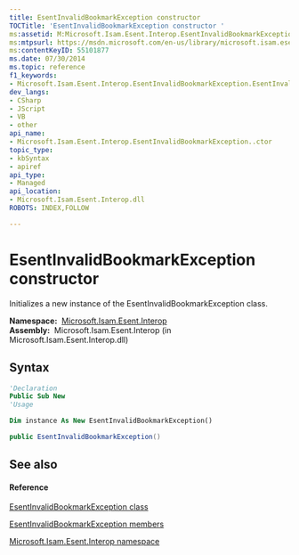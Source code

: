 ```yaml
---
title: EsentInvalidBookmarkException constructor 
TOCTitle: 'EsentInvalidBookmarkException constructor '
ms:assetid: M:Microsoft.Isam.Esent.Interop.EsentInvalidBookmarkException.#ctor
ms:mtpsurl: https://msdn.microsoft.com/en-us/library/microsoft.isam.esent.interop.esentinvalidbookmarkexception.esentinvalidbookmarkexception(v=EXCHG.10)
ms:contentKeyID: 55101877
ms.date: 07/30/2014
ms.topic: reference
f1_keywords:
- Microsoft.Isam.Esent.Interop.EsentInvalidBookmarkException.EsentInvalidBookmarkException
dev_langs:
- CSharp
- JScript
- VB
- other
api_name: 
- Microsoft.Isam.Esent.Interop.EsentInvalidBookmarkException..ctor
topic_type: 
- kbSyntax
- apiref
api_type: 
- Managed
api_location: 
- Microsoft.Isam.Esent.Interop.dll
ROBOTS: INDEX,FOLLOW

---
```


# EsentInvalidBookmarkException constructor

Initializes a new instance of the EsentInvalidBookmarkException class.

**Namespace:**  [Microsoft.Isam.Esent.Interop](hh596136\(v=exchg.10\).md)  
**Assembly:**  Microsoft.Isam.Esent.Interop (in Microsoft.Isam.Esent.Interop.dll)

## Syntax

``` vb
'Declaration
Public Sub New
'Usage

Dim instance As New EsentInvalidBookmarkException()
```

``` csharp
public EsentInvalidBookmarkException()
```

## See also

#### Reference

[EsentInvalidBookmarkException class](dn319464\(v=exchg.10\).md)

[EsentInvalidBookmarkException members](dn319472\(v=exchg.10\).md)

[Microsoft.Isam.Esent.Interop namespace](hh596136\(v=exchg.10\).md)


